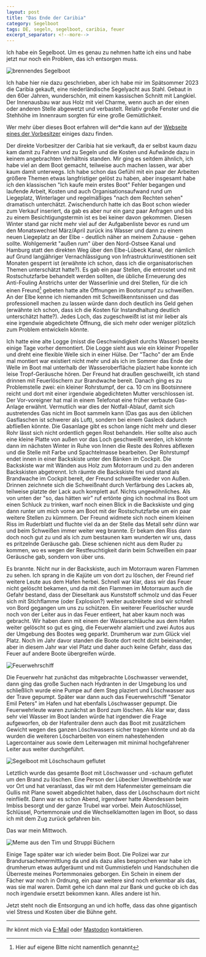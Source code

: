 ```yaml
---
layout: post
title: "Das Ende der Caribia"
category: Segelboot
tags: DE, segeln, segelboot, caribia, feuer
excerpt_separator: <!--more-->
---
```


Ich habe ein Segelboot. Um es genau zu nehmen hatte ich eins und habe jetzt nur noch ein Problem, das ich entsorgen muss.

![brennendes Segelboot](/assets/2025-03-23-caribia-in-flammen/1.jpg)

<!--more-->

Ich habe hier nie dazu geschrieben, aber ich habe mir im Spätsommer 2023 die Caribia gekauft, eine niederländische
Segelyacht aus Stahl. Gebaut in den 60er Jahren, wunderschön, mit einem kassischen Schnitt mit Langkiel. Der Innenausbau
war aus Holz mit viel Charme, wenn auch an der einen oder anderen Stelle abgewetzt und verbastelt. Relativ große Fenster
und die Stehhöhe im Innenraum sorgten für eine große Gemütlichkeit.

Wer mehr über dieses Boot erfahren will der*die kann auf der [Webseite eines der Vorbesitzer](http://caribia.jensens.de)
einiges dazu finden.

Der direkte Vorbesitzer der Caribia hat sie verkauft, da er selbst kaum dazu kam damit zu Fahren und zu Segeln und die
Kosten und Aufwände dazu in keinem angebrachten Verhältnis standen. Mir ging es seitdem ähnlich, ich habe viel an dem
Boot gemacht, teilweise auch machen lassen, war aber kaum damit unterwegs. Ich habe schon das Gefühl mit ein paar der
Arbeiten größere Themen etwas langfristiger gelöst zu haben, aber insgesamt habe ich den klassischen "Ich kaufe mein
erstes Boot" Fehler begangen und laufende Arbeit, Kosten und auch Organisationsaufwand rund um Liegeplatz, Winterlager
und regelmäßiges "nach dem Rechten sehen" dramatisch unterchätzt. Zwischendurch hatte ich das Boot schon wieder zum
Verkauf inseriert, da gab es aber nur ein ganz paar Anfragen und bis zu einem Besichtigungstermin ist es bei keiner
davon gekommen.
Diesen Winter stand gar nicht mehr viel auf der Aufgabenliste bevor es rund um den Monatswechsel März/April zurück ins
Wasser und dann zu einem neuen Liegeplatz an der Elbe - deutlich näher an meinem Zuhause - gehen sollte. Wohlgemerkt
"außen rum" über den Nord-Ostsee Kanal und Hamburg statt den direkten Weg über den Elbe-Lübeck Kanal, der nämlich auf
Grund langjähriger Vernachlässigung von Infrastrukturinvestitionen seit Monaten gesperrt ist (erwähnte ich schon, dass
ich die organisatorischen Themen unterschätzt hatte?). Es gab ein paar Stellen, die entrostet und mit Rostschutzfarbe
behandelt werden sollten, die übliche Erneuerung des Anti-Fouling Anstrichs unter der Wasserlinie und drei Stellen, für
die ich einen Freund[^1] gebeten hatte alte Öffnungen im Bootsrumpf zu schweißen. An der Elbe kenne ich niemanden mit
Schweißkenntsnissen und das professionell machen zu lassen würde dann doch deutlich ins Geld gehen (erwähnte ich schon,
dass ich die Kosten für Instandhaltung deutlich unterschätzt hatte?). Jedes Loch, das zugeschweißt ist ist mir lieber
als eine irgendwie abgedichtete Öffnung, die sich mehr oder weniger plötzlich zum Problem entwickeln könnte.

Ich hatte eine alte Logge (misst die Geschwindigkeit durchs Wasser) bereits einige Tage vorher demontiert. Die Logge
sieht aus wie ein kleiner Propeller und dreht eine flexible Welle sich in einer Hülse. Der "Tacho" der am Ende mal
montiert war existiert nicht mehr und als ich im Sommer das Ende der Welle im Boot mal unterhalb der Wasseroberfläche
plaziert habe konnte ich leise Tropf-Geräusche hören. Der Freund hat draußen geschweißt, ich stand drinnen mit
Feuerlöschern zur Brandwache bereit. Danach ging es zu Problemstelle zwei: ein kleiner Rohrstumpf, der ca. 10 cm ins
Bootsinnere reicht und dort mit einer irgendwie abgedichteten Mutter verschlossen ist. Der Vor-voreigner hat mal in
einem Telefonat eine früher verbaute Gas-Anlage erwähnt. Vermutlich war dies der Notfall-Ablauf, damit sich austretendes
Gas nicht im Boot sammeln kann (Das gas aus den üblichen Gasflaschen ist schwerer als Luft), sondern bei einem Gasleck
dadurch abfließen könnte. Die Gasanlage gibt es schon lange nicht mehr und dieser Rohr lässt sich nicht ordentlich gegen
Rost behandeln. Hier sollte also auch eine kleine Platte von außen vor das Loch geschweißt werden, ich könnte dann im
nächsten Winter in Ruhe von Innen die Reste des Rohres abflexen und die Stelle mit Farbe und Spachtelmasse bearbeiten.
Der Rohrstumpf endet innen in einer Backskiste unter den Bänken im Cockpit. Die Backskiste war mit Wänden aus Holz zum
Motorraum und zu den anderen Backskisten abgetrennt. Ich räumte die Backskiste frei und stand als Brandwache im Cockpit
bereit, der Freund schweißte wieder von Außen. Drinnen zeichnete sich die Schweißnaht durch Verfärbung des Lackes ab,
teilweise platzte der Lack auch komplett auf. Nichts ungewöhnliches. Als von unten der "so, das hätten wir" ruf ertönte
ging ich nochmal ins Boot um einen Schluck zu trinken, warf noch einen Blick in die Backskiste und ging dann runter
um mich vorne am Boot mit der Rostschutzfarbe um ein paar weitere Stellen zu kümmern. Der Freund widmete sich noch einem
kleinen Riss im Ruderblatt und fluchte viel da an der Stelle das Metall sehr dünn war und beim Schweißen immer weiter
weg brannte. Er bekam den Riss dann doch noch gut zu und als ich zum bestaunen kam wunderten wir uns, dass es pritzelnde
Geräusche gab. Diese schienen nicht aus dem Ruder zu kommen, wo es wegen der Restfeuchtigkeit darin beim Schweißen ein
paar Geräusche gab, sondern von über uns.

Es brannte. Nicht nur in der Backskiste, auch im Motorraum waren Flammen zu sehen. Ich sprang in die Kajüte um von dort
zu löschen, der Freund rief weitere Leute aus dem Hafen herbei. Schnell war klar, dass wir das Feuer nicht gelöscht
bekamen, und da mit den Flammen im Motorraum auch die Gefahr bestand, dass der Dieseltank aus Kunststoff schmolz und das
Feuer sich mit Stichflamme (oder Explosion?) weiter ausbreitete sind wir schnell von Bord gegangen um uns zu schützen.
Ein weiterer Feuerlöscher wurde noch von der Leiter aus in das Feuer entleert, hat aber kaum noch was gebracht. Wir
haben dann mit einem der Wasserschläuche aus dem Hafen weiter gelöscht so gut es ging, die Feuerwehr alamiert und zwei
Autos aus der Umgebung des Bootes weg geparkt. Drumherum war zum Glück viel Platz. Noch im Jahr davor standen die Boote
dort recht dicht beieinander, aber in diesem Jahr war viel Platz und daher auch keine Gefahr, dass das Feuer auf andere
Boote übergreifen würde.

![Feuerwehrschiff](/assets/2025-03-23-caribia-in-flammen/2.jpg)

Die Feuerwehr hat zunächst das mitgebrachte Löschwasser verwendet, dann ging das große Suchen nach Hydranten in der
Umgebung los und schließlich wurde eine Pumpe auf dem Steg plaziert und Löschwasser aus der Trave gepumpt. Später war
dann auch das Feuerwehrschiff "Senator Emil Peters" im Hafen und hat ebenfalls Löschwasser gepumpt. Die Feuerwehrleute
waren zunächst an Bord zum löschen. Als klar war, dass sehr viel Wasser im Boot landen würde hat irgendwer die Frage
aufgeworfen, ob der Hafentrailer denn auch das Boot mit zusätzlichem Gewicht wegen des ganzen Löschwassers sicher tragen
könnte und ab da wurden die weiteren Löscharbeiten von einem nahestehenden Lagercontainer aus sowie dem Leiterwagen mit
minimal hochgefahrener Leiter aus weiter durchgeführt.

![Segelboot mit Löschschaum geflutet](/assets/2025-03-23-caribia-in-flammen/3.jpg)

Letztlich wurde das gesamte Boot mit Löschwasser und -schaum geflutet um den Brand zu löschen. Eine Person der Lübecker
Umweltbehörde war vor Ort und hat veranlasst, das wir mit dem Hafenmeister gemeinsam die Gullis mit Plane soweit
abgedichtet haben, dass der Löschschaum dort nicht reinfließt. Dann war es schon Abend, irgendwer hatte Abendessen beim
Imbiss besorgt und der ganze Trubel war vorbei. Mein Autoschlüssel, Schlüssel, Portemmonaie und die Wechselklamotten
lagen im Boot, so dass ich mit dem Zug zurück gefahren bin.

Das war mein Mittwoch.

![Meme aus den Tim und Struppi Büchern](/assets/2025-03-23-caribia-in-flammen/4.webp)

Einige Tage später war ich wieder beim Boot. Die Polizei war zur Brandursachenermittlung da und als dazu alles
besprochen war habe ich drumherum etwas aufgeräumt und mit Gummistiefeln und Handschuhen die Überreste meines
Portemmonaies geborgen. Ein Schein in einem der Fächer war noch in Ordnung, ein paar weitere sind noch erkennbar als
das, was sie mal waren. Damit gehe ich dann mal zur Bank und gucke ob ich das noch irgendwie ersetzt bekommen kann.
Alles andere ist hin.

Jetzt steht noch die Entsorgung an und ich hoffe, dass das ohne gigantisch viel Stress und Kosten über die Bühne geht.

----
[^1]: Hier auf eigene Bitte nicht namentlich genannt

Ihr könnt mich via [E-Mail](mailto:dwagenk@mailbox.org) oder
[Mastodon](https://chaos.social/@dwagenk) kontaktieren.

